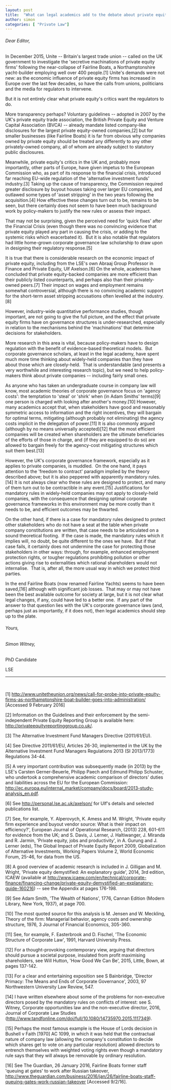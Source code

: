 ```yaml
---
layout: post
title:  "What can legal academics add to the debate about private equity?"
author: simon
categories: [ "Private Law"]
---
```


###### Dear Editor, 

In December 2015, Unite -- Britain's largest trade union -- called on the UK government to investigate the 'secretive machinations of private equity firms' following the near-collapse of Fairline Boats, a Northamptonshire yacht-builder employing well over 400 people.[1] Unite's demands were not new: as the economic influence of private equity firms has increased in Europe over the last few decades, so have the calls from unions, politicians and the media for regulators to intervene.

But it is not entirely clear what private equity's critics want the regulators to do.

More transparency perhaps? Voluntary guidelines -- adopted in 2007 by the UK's private equity trade association, the British Private Equity and Venture Capital Association (BVCA) -- already mandate listed company-like disclosures for the largest private equity-owned companies,[2] but for smaller businesses (like Fairline Boats) it is far from obvious why companies owned by private equity should be treated any differently to any other privately-owned company, all of whom are already subject to statutory public disclosures.

Meanwhile, private equity's critics in the UK and, probably more importantly, other parts of Europe, have given impetus to the European Commission who, as part of its response to the financial crisis, introduced far reaching EU-wide regulation of the 'alternative investment funds' industry.[3] Taking up the cause of transparency, the Commission required greater disclosure by buyout houses taking over larger EU companies, and outlawed some types of 'asset stripping' in the two years following the acquisition.[4] How effective these changes turn out to be, remains to be seen, but there certainly does not seem to have been much background work by policy-makers to justify the new rules or assess their impact.

That may not be surprising, given the perceived need for 'quick fixes' after the Financial Crisis (even though there was no convincing evidence that private equity played any part in causing the crisis, or adding to the systemic risks which exacerbated it).  But it is also notable that regulators had little home-grown corporate governance law scholarship to draw upon in designing their regulatory response.[5]

It is true that there is considerable research on the economic impact of private equity, including from the LSE's own Abraaj Group Professor in Finance and Private Equity, Ulf Axelson.[6] On the whole, academics have concluded that private equity-backed companies are more efficient than their publicly listed counterparts, and perhaps also than their privately-owned peers.[7] Their impact on wages and employment remains somewhat controversial, although there is no convincing academic support for the short-term asset stripping accusations often levelled at the industry.[8]

However, industry-wide quantitative performance studies, though important, are not going to give the full picture, and the effect that private equity firms have on governance structures is under-researched, especially in relation to the mechanisms behind the 'machinations' that determine decisions for stakeholders.

More research in this area is vital, because policy-makers have to design regulation with the benefit of evidence-based theoretical models.  But corporate governance scholars, at least in the legal academy, have spent much more time thinking about widely-held companies than they have about those which are closely-held.  That is understandable (and presents a very worthwhile and interesting research topic), but we need to help policy-makers think about private companies -- including fairly small ones.

As anyone who has taken an undergraduate course in company law will know, most academic theories of corporate governance focus on 'agency costs': the temptation to 'steal' or 'shirk' when (in Adam Smiths' terms)[9] one person is charged with looking after another's money.[10] However, many academics accept that, when stakeholders have good and reasonably symmetric access to information and the right incentives, they will bargain for optimal terms, mitigating (although probably not eliminating) the agency costs implicit in the delegation of power.[11] It is also commonly argued (although by no means universally accepted)[12] that the most efficient companies will be created when shareholders are the ultimate beneficiaries of the efforts of those in charge, and (if they are equipped to do so) are allowed to bargain freely for the agency-cost mitigating structures which suit them best.[13]

However, the UK's corporate governance framework, especially as it applies to private companies, is muddled.  On the one hand, it pays attention to the 'freedom to contract' paradigm implied by the theory described above; but it is also peppered with apparently mandatory rules.[14] It is not always clear who these rules are designed to protect, and many of them turn out to be contractible in any event.[15] Justifications for mandatory rules in widely-held companies may not apply to closely-held companies, with the consequence that designing optimal corporate governance frameworks in this environment may be more costly than it needs to be, and efficient outcomes may be thwarted.

On the other hand, if there is a case for mandatory rules designed to protect other stakeholders who do not have a seat at the table when private company constitutions are written, that case needs to be articulated on a sound theoretical footing.  If the case is made, the mandatory rules which it implies will, no doubt, be quite different to the ones we have.  But if that case fails, it certainly does not undermine the case for protecting those stakeholders in other ways: through, for example, enhanced employment protection rights, or tougher regulations prohibiting pollution or other actions giving rise to externalities which rational shareholders would not internalise.  That is, after all, the more usual way in which we protect third parties.

In the end Fairline Boats (now renamed Fairline Yachts) seems to have been saved,[16] although with significant job losses.  That may or may not have been the best available outcome for society at large, but it is not clear what legal changes, if any, could have led to a better one.  If any part of the answer to that question lies with the UK's corporate governance laws (and, perhaps just as importantly, if it does not), then legal academics should step up to the plate.

###### Yours,

###### Simon Witney,

PhD Candidate

LSE

---
<br>

[1] http://www.unitetheunion.org/news/call-for-probe-into-private-equity-firms-as-northamptonshire-boat-builder-goes-into-administration/ [Accessed 9 February 2016]

[2] Information on the Guidelines and their enforcement by the semi-independent Private Equity Reporting Group is available here: http://privateequityreportinggroup.co.uk/.

[3] The Alternative Investment Fund Managers Directive (2011/61/EU).

[4] See Directive 2011/61/EU, Articles 26-30, implemented in the UK by the Alternative Investment Fund Managers Regulations 2013 (SI 2013/1773) Regulations 34-44.

[5] A very important contribution was subsequently made (in 2013) by the LSE's Carsten Gerner-Beuerle, Philipp Paech and Edmund Philipp Schuster, who undertook a comprehensive academic comparison of directors' duties and liabilities across the EU for the European Commission:  http://ec.europa.eu/internal_market/company/docs/board/2013-study-analysis_en.pdf.

[6] See http://personal.lse.ac.uk/axelson/ for Ulf's details and selected publications list.

[7] See, for example, Y. Alperovych, K. Amess and M. Wright, 'Private equity firm experience and buyout vendor source: What is their impact on efficiency?', European Journal of Operational Research, (2013) 228, 601-611 for evidence from the UK; and S. Davis, J. Lerner, J. Haltiwanger, J. Miranda and R. Jarmin, 'Private equity, jobs and productivity', in A. Gurung and J. Lerner (eds), The Global Impact of Private Equity Report 2009, Globalization of Alternative Investments, Working Papers Volume 2, World Economic Forum, 25-46, for data from the US.

[8] A good overview of academic research is included in J. Gilligan and M. Wright, 'Private equity demystified: An explanatory guide', 2014, 3rd edition, ICAEW (available at http://www.icaew.com/en/technical/corporate-finance/financing-change/private-equity-demystified-an-explanatory-guide-160216) -- see the Appendix at pages 176-198.

[9] See Adam Smith, 'The Wealth of Nations', 1776, Cannan Edition (Modern Library, New York, 1937), at page 700.

[10] The most quoted source for this analysis is M. Jensen and W. Meckling, Theory of the firm: Managerial behavior, agency costs and ownership structure, 1976, 3 Journal of Financial Economics, 305-360.

[11] See, for example, F. Easterbrook and D. Fischel, 'The Economic Structure of Corporate Law', 1991, Harvard University Press.

[12] For a thought-provoking contemporary view, arguing that directors should pursue a societal purpose, insulated from profit maximising shareholders, see Will Hutton, 'How Good We Can Be', 2015, Little, Bown, at pages 137-142.

[13] For a clear and entertaining exposition see S Bainbridge, 'Director Primacy: The Means and Ends of Corporate Governance', 2003, 97 Northwestern University Law Review, 547.

[14] I have written elsewhere about some of the problems for non-executive directors posed by the mandatory rules on conflicts of interest: see S. Witney, Corporate opportunities law and the non-executive director, 2016, Journal of Corporate Law Studies (http://www.tandfonline.com/doi/full/10.1080/14735970.2015.1117349).

[15] Perhaps the most famous example is the House of Lords decision in Bushell v Faith [1970] AC 1099, in which it was held that the contractual nature of company law (allowing the company's constitution to decide which shares get to vote on any particular resolution) allowed directors to entrench themselves with weighted voting rights even though a mandatory rule says that they will always be removable by ordinary resolution.

[16] See The Guardian, 26 January 2016, Fairline Boats former staff 'queuing at gates' to work after Russian takeover,  http://www.theguardian.com/business/2016/jan/26/fairline-boats-staff-queuing-gates-work-russian-takeover [Accessed 9/2/16].

